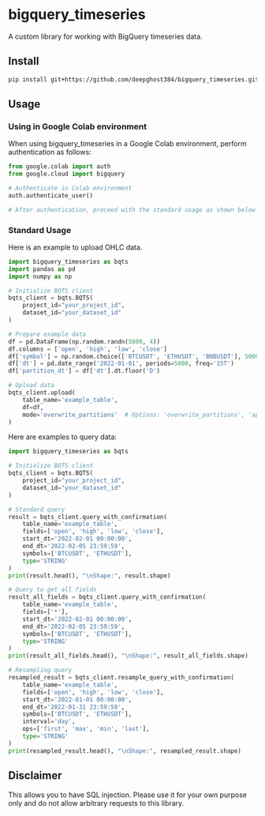 
# bigquery_timeseries

A custom library for working with BigQuery timeseries data.

## Install

```bash
pip install git+https://github.com/deepghost384/bigquery_timeseries.git -U
```

## Usage

### Using in Google Colab environment

When using bigquery_timeseries in a Google Colab environment, perform authentication as follows:

```python
from google.colab import auth
from google.cloud import bigquery

# Authenticate in Colab environment
auth.authenticate_user()

# After authentication, proceed with the standard usage as shown below
```

### Standard Usage

Here is an example to upload OHLC data.

```python
import bigquery_timeseries as bqts
import pandas as pd
import numpy as np

# Initialize BQTS client
bqts_client = bqts.BQTS(
    project_id="your_project_id",
    dataset_id="your_dataset_id"
)

# Prepare example data
df = pd.DataFrame(np.random.randn(5000, 4))
df.columns = ['open', 'high', 'low', 'close']
df['symbol'] = np.random.choice(['BTCUSDT', 'ETHUSDT', 'BNBUSDT'], 5000)
df['dt'] = pd.date_range('2022-01-01', periods=5000, freq='15T')
df['partition_dt'] = df['dt'].dt.floor('D')

# Upload data
bqts_client.upload(
    table_name='example_table',
    df=df,
    mode='overwrite_partitions'  # Options: 'overwrite_partitions', 'append', 'overwrite'
)
```

Here are examples to query data:

```python
import bigquery_timeseries as bqts

# Initialize BQTS client
bqts_client = bqts.BQTS(
    project_id="your_project_id",
    dataset_id="your_dataset_id"
)

# Standard query
result = bqts_client.query_with_confirmation(
    table_name='example_table',
    fields=['open', 'high', 'low', 'close'],
    start_dt='2022-02-01 00:00:00',
    end_dt='2022-02-05 23:59:59',
    symbols=['BTCUSDT', 'ETHUSDT'],
    type='STRING'
)
print(result.head(), "\nShape:", result.shape)

# Query to get all fields
result_all_fields = bqts_client.query_with_confirmation(
    table_name='example_table',
    fields=['*'],
    start_dt='2022-02-01 00:00:00',
    end_dt='2022-02-05 23:59:59',
    symbols=['BTCUSDT', 'ETHUSDT'],
    type='STRING'
)
print(result_all_fields.head(), "\nShape:", result_all_fields.shape)

# Resampling query
resampled_result = bqts_client.resample_query_with_confirmation(
    table_name='example_table',
    fields=['open', 'high', 'low', 'close'],
    start_dt='2022-01-01 00:00:00',
    end_dt='2022-01-31 23:59:59',
    symbols=['BTCUSDT', 'ETHUSDT'],
    interval='day',
    ops=['first', 'max', 'min', 'last'],
    type='STRING'
)
print(resampled_result.head(), "\nShape:", resampled_result.shape)
```

## Disclaimer

This allows you to have SQL injection. Please use it for your own purpose only and do not allow arbitrary requests to this library.